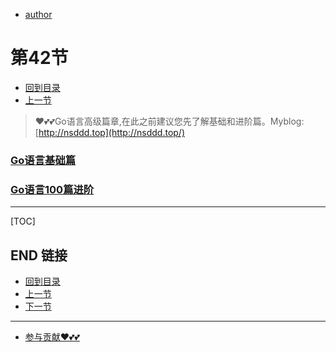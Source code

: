 + [author](https://github.com/3293172751)
# 第42节
+ [回到目录](../README.md)
+ [上一节](41.md)
> ❤️💕💕Go语言高级篇章,在此之前建议您先了解基础和进阶篇。Myblog:[http://nsddd.top](http://nsddd.top/)
###  **[Go语言基础篇](https://github.com/3293172751/Block_Chain/blob/master/TOC.md)**
###  **[Go语言100篇进阶](https://github.com/3293172751/Block_Chain/blob/master/Gomd_super/README.md)**
---
[TOC]





## END 链接
+ [回到目录](../README.md)
+ [上一节](41.md)
+ [下一节](43.md)
---
+ [参与贡献❤️💕💕](https://github.com/3293172751/Block_Chain/blob/master/Git/git-contributor.md)